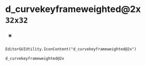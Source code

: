 # d_curvekeyframeweighted@2x `32x32`
<img src="/img/d_curvekeyframeweighted.png" width=32 height=32>

``` CSharp
EditorGUIUtility.IconContent("d_curvekeyframeweighted@2x")
```
```
d_curvekeyframeweighted@2x
```
